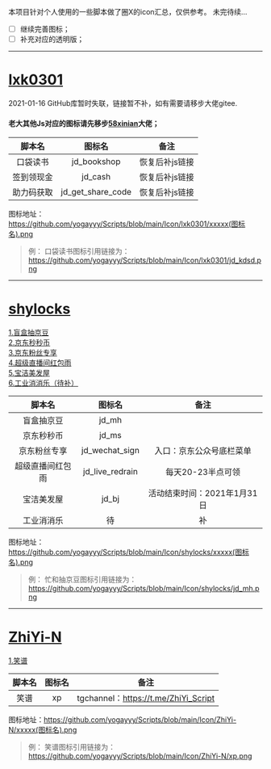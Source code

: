 本项目针对个人使用的一些脚本做了圈X的icon汇总，仅供参考。
未完待续...
- [ ] 继续完善图标；
- [ ] 补充对应的透明版；

------------

# [lxk0301](www.google.com "lxk0301")
2021-01-16 GitHub库暂时失联，链接暂不补，如有需要请移步大佬gitee.
#### 老大其他Js对应的图标请先移步[58xinian](https://github.com/58xinian/icon "58xinian")大佬；

|脚本名|图标名|备注|
| :------------: | :------------: | :------------: |
|口袋读书|jd_bookshop|恢复后补js链接|
|签到领现金|jd_cash|恢复后补js链接|
|助力码获取|jd_get_share_code|恢复后补js链接|

图标地址：https://github.com/yogayyy/Scripts/blob/main/Icon/lxk0301/xxxxx(图标名).png
> 例：
口袋读书图标引用链接为：https://github.com/yogayyy/Scripts/blob/main/Icon/lxk0301/jd_kdsd.png

------------

# [shylocks](https://github.com/shylocks "shylocks")
[1.盲盒抽京豆](https://github.com/shylocks/Loon/blob/main/jd_mh.js "1.盲盒抽京豆")  
[2.京东秒秒币](https://github.com/shylocks/Loon/blob/main/jd_ms.js "2.京东秒秒币")  
[3.京东粉丝专享](https://github.com/shylocks/Loon/blob/main/jd_wechat_sign.js "3.京东粉丝专享")  
[4.超级直播间红包雨](https://github.com/shylocks/Loon/blob/main/jd_live_redrain.js "4.超级直播间红包雨")  
[5.宝洁美发屋](https://github.com/shylocks/Loon/blob/main/jd_bj.js "5.宝洁美发屋")  
[6.工业消消乐（待补）](https://github.com/shylocks/Loon "4.工业消消乐（待补）")  

|脚本名|图标名|备注|
| :------------: | :------------: | :------------: |
|盲盒抽京豆|jd_mh||
|京东秒秒币|jd_ms||
|京东粉丝专享|jd_wechat_sign|入口：京东公众号底栏菜单|
|超级直播间红包雨|jd_live_redrain|每天20-23半点可领|
|宝洁美发屋|jd_bj|活动结束时间：2021年1月31日|
|工业消消乐|待|补|

图标地址：https://github.com/yogayyy/Scripts/blob/main/Icon/shylocks/xxxxx(图标名).png
> 例：
忙和抽京豆图标引用链接为：https://github.com/yogayyy/Scripts/blob/main/Icon/shylocks/jd_mh.png

------------

# [ZhiYi-N](https://github.com/ZhiYi-N "ZhiYi-N")
[1.笑谱](https://github.com/ZhiYi-N/Private-Script/blob/master/Scripts/xp.js "1.笑谱")

|脚本名|图标名|备注|
| :------------: | :------------: | :------------: |
|笑谱|xp|tgchannel：https://t.me/ZhiYi_Script|

图标地址：https://github.com/yogayyy/Scripts/blob/main/Icon/ZhiYi-N/xxxxx(图标名).png
> 例：
笑谱图标引用链接为：https://github.com/yogayyy/Scripts/blob/main/Icon/ZhiYi-N/xp.png
